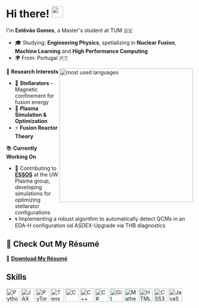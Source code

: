 # Hi there! <img src="https://media.giphy.com/media/hvRJCLFzcasrR4ia7z/giphy.gif" width="30px"/>
I'm **Estêvão Gomes**, a Master's student at TUM 🇩🇪

- 🎓 Studying: **Engineering Physics**, spetializing in **Nuclear Fusion**, **Machine Learning** and **High Performance Computing**
- 🌍 From: Portugal 🇵🇹  

<img align="right" src="https://github-readme-stats.vercel.app/api/top-langs/?username=estevaomgomes&theme=dark&show_icons=false&hide_border=true&layout=compact&hide_title=true&bg_color=00000000" alt="most used languages" width="360px" style="margin-bottom: 8px" />

🔬 **Research Interests**  
- 🌌 **Stellarators** – Magnetic confinement for fusion energy  
- 🧮 **Plasma Simulation & Optimization**  
- ⚡ **Fusion Reactor Theory**  
 
📚 **Currently Working On**  
- 📌 Contributing to **[ESSOS](https://github.com/UWPlasma/essos)** at the UW Plasma group, developing simulations for optimizing stellarator configurations  
- 🌀 Implementing a robust algorithm to automatically detect QCMs in an EDA-H configuration od ASDEX-Upgrade via THB diagnostics
  
## 📄 Check Out My Résumé  
💾 **[Download My Résumé](https://github.com/EstevaoMGomes/estevaomgomes/raw/main/docs/Estêvão_Gomes_CV.pdf)**  

## Skills

<p align="left">
<a href="https://www.python.org/" target="_blank" rel="noreferrer"><img src="https://raw.githubusercontent.com/danielcranney/readme-generator/main/public/icons/skills/python-colored.svg" width="36" height="36" alt="Python" /></a>
<a href="https://docs.jax.dev/en/latest/index.html" target="_blank" rel="noreferrer"><img src="https://raw.githubusercontent.com/jax-ml/jax/6243ac80fca6ba718b01facc52c4cde7277838bc/images/jax_logo.svg" width="36" height="36" alt="JAX" /></a>
<a href="https://pytorch.org/" target="_blank" rel="noreferrer"><img src="https://raw.githubusercontent.com/danielcranney/readme-generator/main/public/icons/skills/pytorch-colored.svg" width="36" height="36" alt="PyTorch" /></a>
<a href="https://www.tensorflow.org/" target="_blank" rel="noreferrer"><img src="https://raw.githubusercontent.com/danielcranney/readme-generator/main/public/icons/skills/tensorflow-colored.svg" width="36" height="36" alt="TensorFlow" /></a>
<a href="https://docs.microsoft.com/en-us/cpp/?view=msvc-170" target="_blank" rel="noreferrer"><img src="https://raw.githubusercontent.com/danielcranney/readme-generator/main/public/icons/skills/c-colored.svg" width="36" height="36" alt="C" /></a>
<a href="https://docs.microsoft.com/en-us/cpp/?view=msvc-170" target="_blank" rel="noreferrer"><img src="https://raw.githubusercontent.com/danielcranney/readme-generator/main/public/icons/skills/cplusplus-colored.svg" width="36" height="36" alt="C++" /></a>
<a href="https://docs.microsoft.com/en-us/dotnet/csharp/" target="_blank" rel="noreferrer"><img src="https://raw.githubusercontent.com/danielcranney/readme-generator/main/public/icons/skills/csharp-colored.svg" width="36" height="36" alt="C#" /></a>
<a href="https://git-scm.com/" target="_blank" rel="noreferrer"><img src="https://raw.githubusercontent.com/danielcranney/readme-generator/main/public/icons/skills/git-colored.svg" width="36" height="36" alt="Git" /></a>
<a href="https://www.wolfram.com/mathematica/" target="_blank" rel="noreferrer"><img src="https://avatars.githubusercontent.com/u/11549616?s=200&v=4" width="36" height="36" alt="Mathematica" /></a>
<a href="https://developer.mozilla.org/en-US/docs/Glossary/HTML5" target="_blank" rel="noreferrer"><img src="https://raw.githubusercontent.com/danielcranney/readme-generator/main/public/icons/skills/html5-colored.svg" width="36" height="36" alt="HTML5" /></a>
<a href="https://www.w3.org/TR/CSS/#css" target="_blank" rel="noreferrer"><img src="https://raw.githubusercontent.com/danielcranney/readme-generator/main/public/icons/skills/css3-colored.svg" width="36" height="36" alt="CSS3" /></a>
<a href="https://developer.mozilla.org/en-US/docs/Web/JavaScript" target="_blank" rel="noreferrer"><img src="https://raw.githubusercontent.com/danielcranney/readme-generator/main/public/icons/skills/javascript-colored.svg" width="36" height="36" alt="JavaScript" /></a>
</p>
